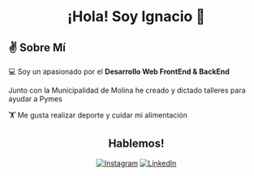 <h1 align="center">¡Hola! Soy Ignacio 👋</h1>
<h2>✌️ Sobre Mí</h2>
<p>💻 Soy un apasionado por el <strong>Desarrollo Web FrontEnd & BackEnd</strong></p>
<p> Junto con la Municipalidad de Molina he creado y dictado talleres para ayudar a Pymes </p>
<p>🏋️ Me gusta realizar deporte y cuidar mi alimentación</p>

<h2 align="center">Hablemos!</h2>

<p align="center">
  <a href="https://www.instagram.com/ignacioo.js"><img src="https://img.shields.io/badge/Instagram-%23E4405F.svg?style=for-the-badge&logo=instagram&logoColor=white" alt="Instagram"/></a>
  <a href="https://www.linkedin.com/in/ignacionunez27/"><img src="https://img.shields.io/badge/LinkedIn-%230077B5.svg?style=for-the-badge&logo=linkedin&logoColor=white" alt="LinkedIn"/></a>
</p>
